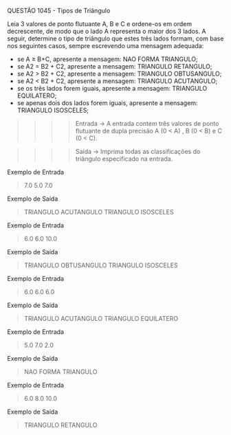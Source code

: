 QUESTÃO 1045 - Tipos de Triângulo 

Leia 3 valores de ponto flutuante A, B e C e ordene-os em ordem decrescente, 
de modo que o lado A representa o maior dos 3 lados. 
A seguir, determine o tipo de triângulo que estes três lados formam, 
com base nos seguintes casos, sempre escrevendo uma mensagem adequada:

- se A ≥ B+C, apresente a mensagem: NAO FORMA TRIANGULO;
- se A2 = B2 + C2, apresente a mensagem: TRIANGULO RETANGULO;
- se A2 > B2 + C2, apresente a mensagem: TRIANGULO OBTUSANGULO;
- se A2 < B2 + C2, apresente a mensagem: TRIANGULO ACUTANGULO;
- se os três lados forem iguais, apresente a mensagem: TRIANGULO EQUILATERO;
- se apenas dois dos lados forem iguais, apresente a mensagem: TRIANGULO ISOSCELES;

>>>>    Entrada ->
A entrada contem três valores de ponto flutuante de dupla precisão A (0 < A) , B (0 < B) e C (0 < C).

>>>>    Saída ->
Imprima todas as classificações do triângulo especificado na entrada.

Exemplo de Entrada
> 7.0 5.0 7.0

Exemplo de Saída
> TRIANGULO ACUTANGULO
> TRIANGULO ISOSCELES

Exemplo de Entrada
> 6.0 6.0 10.0

Exemplo de Saída
> TRIANGULO OBTUSANGULO
> TRIANGULO ISOSCELES

Exemplo de Entrada
> 6.0 6.0 6.0

Exemplo de Saída
> TRIANGULO ACUTANGULO
> TRIANGULO EQUILATERO

Exemplo de Entrada
> 5.0 7.0 2.0

Exemplo de Saída
> NAO FORMA TRIANGULO

Exemplo de Entrada
> 6.0 8.0 10.0

Exemplo de Saída
> TRIANGULO RETANGULO
